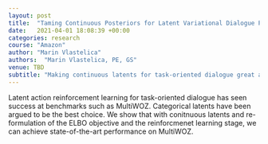 ```yaml
---
layout: post
title:  "Taming Continuous Posteriors for Latent Variational Dialogue Policies (in progress)"
date:   2021-04-01 18:08:39 +00:00
categories: research
course: "Amazon"
author: "Marin Vlastelica"
authors:  "Marin Vlastelica, PE, GS"
venue: TBD
subtitle: "Making continuous latents for task-oriented dialogue great again"
---
```


Latent action reinforcement learning for task-oriented dialogue has seen success at benchmarks such as MultiWOZ.
Categorical latents have been argued to be the best choice.
We show that with conitnuous latents and re-formulation of the ELBO objective and the reinforcmenet learning stage, we can achieve state-of-the-art performance on MultiWOZ.
